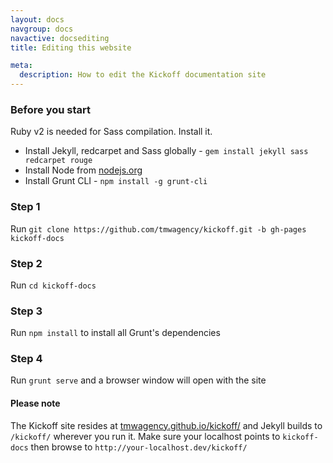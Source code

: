 ```yaml
---
layout: docs
navgroup: docs
navactive: docsediting
title: Editing this website

meta:
  description: How to edit the Kickoff documentation site
---
```


### Before you start
Ruby v2 is needed for Sass compilation. Install it.

* Install Jekyll, redcarpet and Sass globally - `gem install jekyll sass redcarpet rouge`
* Install Node from [nodejs.org](http://nodejs.org/)
* Install Grunt CLI - `npm install -g grunt-cli`

### Step 1

Run `git clone https://github.com/tmwagency/kickoff.git -b gh-pages kickoff-docs`

### Step 2

Run `cd kickoff-docs`

### Step 3

Run `npm install` to install all Grunt's dependencies

### Step 4

Run `grunt serve` and a browser window will open with the site

#### Please note

The Kickoff site resides at [tmwagency.github.io/kickoff/](http://tmwagency.github.io/kickoff/) and Jekyll builds to `/kickoff/` wherever you run it. Make sure your localhost points to `kickoff-docs` then browse to `http://your-localhost.dev/kickoff/`
